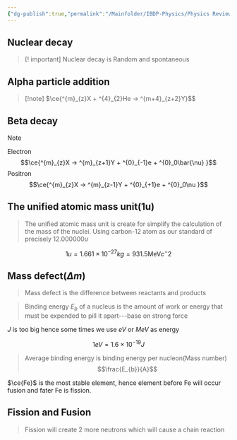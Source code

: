 ```yaml
---
{"dg-publish":true,"permalink":"/Mainfolder/IBDP-Physics/Physics Review/Topics/Nuclear reactions/"}
---
```


## Nuclear decay
>[! important] 
>Nuclear decay is Random and spontaneous 
## Alpha particle addition
>[!note] $\ce{^{m}_{z}X + ^{4}_{2}He -> ^{m+4}_{z+2}Y}$$

## Beta decay
>[!note] 
>Electron
>$$\ce{^{m}_{z}X -> ^{m}_{z+1}Y + ^{0}_{-1}e + ^{0}_0\bar{\nu} }$$
Positron
$$\ce{^{m}_{z}X -> ^{m}_{z-1}Y + ^{0}_{+1}e + ^{0}_0\nu }$$
## The unified atomic mass unit(1u)
>The unified atomic mass unit is create for simplify the calculation of the mass of the nuclei. Using carbon-12 atom as our standard of precisely 12.000000$u$

$$1u=1.661\times 10^{-27}kg=931.5 \text{MeV}c^-2$$
## Mass defect($\Delta m$)
> Mass defect is the difference between reactants and products

>Binding energy $E_b$ of a nucleus is the amount of work or energy that must be expended to pill it apart---base on strong force

$J$ is too big hence some times we use $eV$ or $MeV$ as energy

$$1eV=1.6\times 10^{-19}J$$
 >Average binding energy is binding energy per nucleon(Mass number) $$\frac{E_{b}}{A}$$
 
 $\ce{Fe}$ is the most stable element, hence element before Fe will occur fusion and fater Fe is fission.
 ## Fission and Fusion
 >Fission will create 2 more neutrons which will cause a chain reaction
 
 